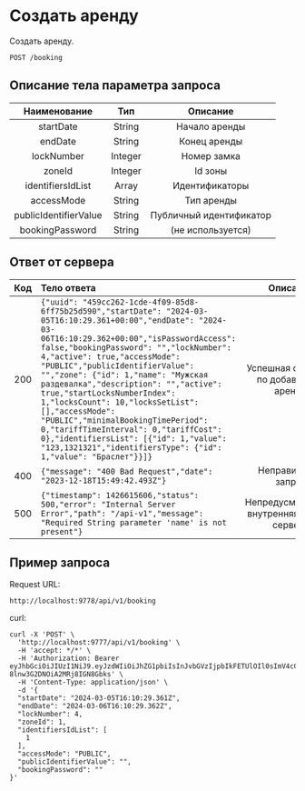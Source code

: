 # Создать аренду
Создать аренду.
```
POST /booking
```
## Описание тела параметра запроса
|     Наименование      |   Тип   |        Описание         |
|:---------------------:|:-------:|:-----------------------:|
|       startDate       | String  |      Начало аренды      |
|        endDate        | String  |      Конец аренды       |
|      lockNumber       | Integer |       Номер замка       |
|        zoneId         | Integer |         Id зоны         |
|   identifiersIdList   |  Array  |     Идентификаторы      |
|      accessMode       | String  |       Тип аренды        |
| publicIdentifierValue | String  | Публичный идентификатор |
|   bookingPassword     | String  |    (не используется)    |




## Ответ от сервера
| Код | Тело ответа                                                                                                                                                                                                                                                                                                                                                                                                                                                                                                                                                                                                                            |                  Описание                   |
|:---:|:---------------------------------------------------------------------------------------------------------------------------------------------------------------------------------------------------------------------------------------------------------------------------------------------------------------------------------------------------------------------------------------------------------------------------------------------------------------------------------------------------------------------------------------------------------------------------------------------------------------------------------------|:-------------------------------------------:|
| 200 | ```{"uuid": "459cc262-1cde-4f09-85d8-6ff75b25d590","startDate": "2024-03-05T16:10:29.361+00:00","endDate": "2024-03-06T16:10:29.362+00:00","isPasswordAccess": false,"bookingPassword": "","lockNumber": 4,"active": true,"accessMode": "PUBLIC","publicIdentifierValue": "","zone": {"id": 1,"name": "Мужская раздевалка","description": "","active": true,"startLocksNumberIndex": 1,"locksCount": 10,"locksSetList": [],"accessMode": "PUBLIC","minimalBookingTimePeriod": 0,"tariffTimeInterval": 0,"tariffCost": 0},"identifiersList": [{"id": 1,"value": "123,1321321","identifiersType": {"id": 1,"value": "Браслет"}}]}```     |   Успешная операция по добавлению аренды    |
| 400 | ```{"message": "400 Bad Request","date": "2023-12-18T15:49:42.493Z"}```                                                                                                                                                                                                                                                                                                                                                                                                                                                                                                                                                                |             Неправильный запрос             |
| 500 | ```{"timestamp": 1426615606,"status": 500,"error": "Internal Server Error","path": "/api-v1","message": "Required String parameter 'name' is not present"}```                                                                                                                                                                                                                                                                                                                                                                                                                                                                          | Непредусмотренная внутренняя ошибка сервера |
## Пример запроса
Request URL:
```
http://localhost:9778/api/v1/booking
```
curl:
```
curl -X 'POST' \
  'http://localhost:9777/api/v1/booking' \
  -H 'accept: */*' \
  -H 'Authorization: Bearer eyJhbGciOiJIUzI1NiJ9.eyJzdWIiOiJhZG1pbiIsInJvbGVzIjpbIkFETUlOIl0sImV4cCI6MTcwOTc0MTYyNywiaWF0IjoxNzA5NjU0OTg3fQ.wRYATUWySfiz6u1DL-8lnw3G2DNOiA2MRj8IGN8Gbks' \
  -H 'Content-Type: application/json' \
  -d '{
  "startDate": "2024-03-05T16:10:29.361Z",
  "endDate": "2024-03-06T16:10:29.362Z",
  "lockNumber": 4,
  "zoneId": 1,
  "identifiersIdList": [
    1
  ],
  "accessMode": "PUBLIC",
  "publicIdentifierValue": "",
  "bookingPassword": ""
}'
```
